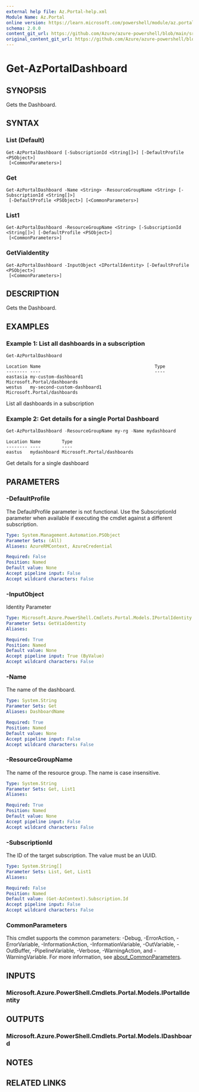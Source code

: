 ```yaml
---
external help file: Az.Portal-help.xml
Module Name: Az.Portal
online version: https://learn.microsoft.com/powershell/module/az.portal/get-azportaldashboard
schema: 2.0.0
content_git_url: https://github.com/Azure/azure-powershell/blob/main/src/Portal/Portal/help/Get-AzPortalDashboard.md
original_content_git_url: https://github.com/Azure/azure-powershell/blob/main/src/Portal/Portal/help/Get-AzPortalDashboard.md
---
```


# Get-AzPortalDashboard

## SYNOPSIS
Gets the Dashboard.

## SYNTAX

### List (Default)
```
Get-AzPortalDashboard [-SubscriptionId <String[]>] [-DefaultProfile <PSObject>]
 [<CommonParameters>]
```

### Get
```
Get-AzPortalDashboard -Name <String> -ResourceGroupName <String> [-SubscriptionId <String[]>]
 [-DefaultProfile <PSObject>] [<CommonParameters>]
```

### List1
```
Get-AzPortalDashboard -ResourceGroupName <String> [-SubscriptionId <String[]>] [-DefaultProfile <PSObject>]
 [<CommonParameters>]
```

### GetViaIdentity
```
Get-AzPortalDashboard -InputObject <IPortalIdentity> [-DefaultProfile <PSObject>]
 [<CommonParameters>]
```

## DESCRIPTION
Gets the Dashboard.

## EXAMPLES

### Example 1: List all dashboards in a subscription
```powershell
Get-AzPortalDashboard
```

```output
Location Name                                           Type
-------- ----                                           ----
eastasia my-custom-dashboard1                           Microsoft.Portal/dashboards
westus   my-second-custom-dashboard1                    Microsoft.Portal/dashboards
```

List all dashboards in a subscription

### Example 2: Get details for a single Portal Dashboard
```powershell
Get-AzPortalDashboard -ResourceGroupName my-rg -Name mydashboard
```

```output
Location Name        Type
-------- ----        ----
eastus   mydashboard Microsoft.Portal/dashboards
```

Get details for a single dashboard

## PARAMETERS

### -DefaultProfile
The DefaultProfile parameter is not functional.
Use the SubscriptionId parameter when available if executing the cmdlet against a different subscription.

```yaml
Type: System.Management.Automation.PSObject
Parameter Sets: (All)
Aliases: AzureRMContext, AzureCredential

Required: False
Position: Named
Default value: None
Accept pipeline input: False
Accept wildcard characters: False
```

### -InputObject
Identity Parameter

```yaml
Type: Microsoft.Azure.PowerShell.Cmdlets.Portal.Models.IPortalIdentity
Parameter Sets: GetViaIdentity
Aliases:

Required: True
Position: Named
Default value: None
Accept pipeline input: True (ByValue)
Accept wildcard characters: False
```

### -Name
The name of the dashboard.

```yaml
Type: System.String
Parameter Sets: Get
Aliases: DashboardName

Required: True
Position: Named
Default value: None
Accept pipeline input: False
Accept wildcard characters: False
```

### -ResourceGroupName
The name of the resource group.
The name is case insensitive.

```yaml
Type: System.String
Parameter Sets: Get, List1
Aliases:

Required: True
Position: Named
Default value: None
Accept pipeline input: False
Accept wildcard characters: False
```

### -SubscriptionId
The ID of the target subscription.
The value must be an UUID.

```yaml
Type: System.String[]
Parameter Sets: List, Get, List1
Aliases:

Required: False
Position: Named
Default value: (Get-AzContext).Subscription.Id
Accept pipeline input: False
Accept wildcard characters: False
```

### CommonParameters
This cmdlet supports the common parameters: -Debug, -ErrorAction, -ErrorVariable, -InformationAction, -InformationVariable, -OutVariable, -OutBuffer, -PipelineVariable, -Verbose, -WarningAction, and -WarningVariable. For more information, see [about_CommonParameters](http://go.microsoft.com/fwlink/?LinkID=113216).

## INPUTS

### Microsoft.Azure.PowerShell.Cmdlets.Portal.Models.IPortalIdentity

## OUTPUTS

### Microsoft.Azure.PowerShell.Cmdlets.Portal.Models.IDashboard

## NOTES

## RELATED LINKS
